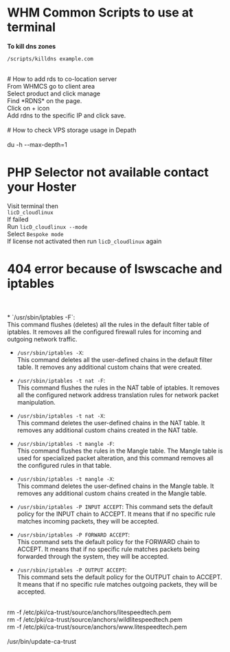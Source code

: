 # WHM Common Scripts to use at terminal   <br/>

__To kill dns zones__
```
/scripts/killdns example.com
```
<br/>
# How to add rds to co-location server   <br/>
From WHMCS go to client area <br/>
Select product and click manage <br/>
Find *RDNS* on the page. <br/>
Click on + icon <br/>
Add rdns to the specific IP and click save. <br/>
<br/>
# How to check VPS storage usage in Depath   <br/>
<br/>
du -h --max-depth=1
<br/>

# PHP Selector not available contact your Hoster

Visit terminal then <br/>
```licD_cloudlinux``` <br/>
If failed <br/>
Run ```licD_cloudlinux --mode``` <br/>
Select `Bespoke mode` <br/>
If license not activated then run `licD_cloudlinux` again <br/>


# 404 error because of lswscache and iptables <br/>
<br/>
<br/>
* `/usr/sbin/iptables -F`: <br/>
This command flushes (deletes) all the rules in the default filter table of iptables. It removes all the configured firewall rules for incoming and outgoing network traffic.<br/>

* `/usr/sbin/iptables -X`: <br/>
This command deletes all the user-defined chains in the default filter table. It removes any additional custom chains that were created.<br/>

* `/usr/sbin/iptables -t nat -F`: <br/>
This command flushes the rules in the NAT table of iptables. It removes all the configured network address translation rules for network packet manipulation.<br/>

* `/usr/sbin/iptables -t nat -X`: <br/>
This command deletes the user-defined chains in the NAT table. It removes any additional custom chains created in the NAT table.<br/>

* `/usr/sbin/iptables -t mangle -F`:<br/>
 This command flushes the rules in the Mangle table. The Mangle table is used for specialized packet alteration, and this command removes all the configured rules in that table.<br/>

* `/usr/sbin/iptables -t mangle -X`: <br/>
This command deletes the user-defined chains in the Mangle table. It removes any additional custom chains created in the Mangle table.
* `/usr/sbin/iptables -P INPUT ACCEPT`: This command sets the default policy for the INPUT chain to ACCEPT. It means that if no specific rule matches incoming packets, they will be accepted.<br/>

* `/usr/sbin/iptables -P FORWARD ACCEPT`: <br/>
This command sets the default policy for the FORWARD chain to ACCEPT. It means that if no specific rule matches packets being forwarded through the system, they will be accepted.
* `/usr/sbin/iptables -P OUTPUT ACCEPT`: <br/>
This command sets the default policy for the OUTPUT chain to ACCEPT. It means that if no specific rule matches outgoing packets, they will be accepted.<br/>

<br/>
rm -f /etc/pki/ca-trust/source/anchors/litespeedtech.pem <br/>
rm -f /etc/pki/ca-trust/source/anchors/wildlitespeedtech.pem <br/>
rm -f /etc/pki/ca-trust/source/anchors/www.litespeedtech.pem <br/>
<br/>
/usr/bin/update-ca-trust
